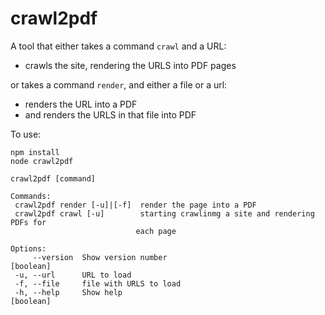 # crawl2pdf

A tool that either takes a command `crawl` and a URL:

- crawls the site, rendering the URLS into PDF pages

or takes a command `render`, and either a file or a url:

- renders the URL into a PDF
- and renders the URLS in that file into PDF

To use:

    npm install
    node crawl2pdf

    crawl2pdf [command]

    Commands:
     crawl2pdf render [-u]|[-f]  render the page into a PDF
     crawl2pdf crawl [-u]        starting crawlinmg a site and rendering PDFs for
                                each page

    Options:
         --version  Show version number                                   [boolean]
     -u, --url      URL to load
     -f, --file     file with URLS to load
     -h, --help     Show help                                             [boolean]
